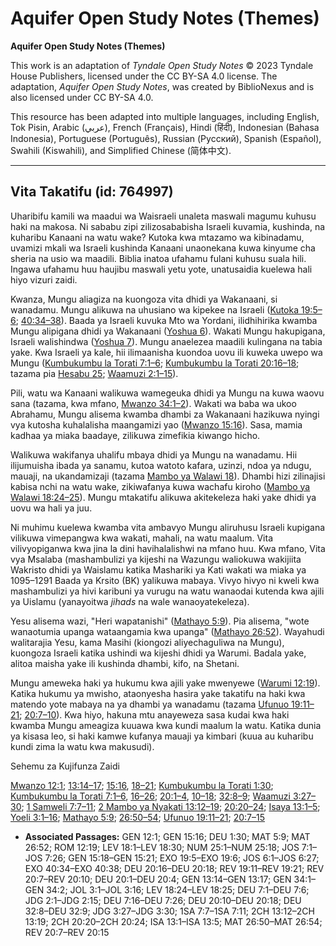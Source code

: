 # Aquifer Open Study Notes (Themes)

**Aquifer Open Study Notes (Themes)**

This work is an adaptation of *Tyndale Open Study Notes* © 2023 Tyndale House Publishers, licensed under the CC BY\-SA 4\.0 license. The adaptation, *Aquifer Open Study Notes*, was created by BiblioNexus and is also licensed under CC BY\-SA 4\.0\.

This resource has been adapted into multiple languages, including English, Tok Pisin, Arabic (عربي), French (Français), Hindi (हिंदी), Indonesian (Bahasa Indonesia), Portuguese (Português), Russian (Русский), Spanish (Español), Swahili (Kiswahili), and Simplified Chinese (简体中文).



--------------------------------

## Vita Takatifu (id: 764997)

Uharibifu kamili wa maadui wa Waisraeli unaleta maswali magumu kuhusu haki na makosa. Ni sababu zipi zilizosababisha Israeli kuvamia, kushinda, na kuharibu Kanaani na watu wake? Kutoka kwa mtazamo wa kibinadamu, uvamizi mkali wa Israeli kushinda Kanaani unaonekana kuwa kinyume cha sheria na usio wa maadili. Biblia inatoa ufahamu fulani kuhusu suala hili. Ingawa ufahamu huu haujibu maswali yetu yote, unatusaidia kuelewa hali hiyo vizuri zaidi.

Kwanza, Mungu aliagiza na kuongoza vita dhidi ya Wakanaani, si wanadamu. Mungu alikuwa na uhusiano wa kipekee na Israeli ([Kutoka 19:5–6](https://ref.ly/Exod19:5-Exod19:6); [40:34–38](https://ref.ly/Exod40:34-Exod40:38)). Baada ya Israeli kuvuka Mto wa Yordani, ilidhihirika kwamba Mungu alipigana dhidi ya Wakanaani ([Yoshua 6](https://ref.ly/Josh6:1-Josh6:27)). Wakati Mungu hakupigana, Israeli walishindwa ([Yoshua 7](https://ref.ly/Josh7:1-Josh7:26)). Mungu anaelezea maadili kulingana na tabia yake. Kwa Israeli ya kale, hii ilimaanisha kuondoa uovu ili kuweka uwepo wa Mungu ([Kumbukumbu la Torati 7:1–6](https://ref.ly/Deut7:1-Deut7:6); [Kumbukumbu la Torati 20:16–18](https://ref.ly/Deut20:16-Deut20:18); tazama pia [Hesabu 25](https://ref.ly/Num25:1-Num25:18); [Waamuzi 2:1–15](https://ref.ly/Judg2:1-Judg2:15)).

Pili, watu wa Kanaani walikuwa wamegeuka dhidi ya Mungu na kuwa waovu sana (tazama, kwa mfano, [Mwanzo 34:1–2](https://ref.ly/Gen34:1-Gen34:2)). Wakati wa baba wa ukoo Abrahamu, Mungu alisema kwamba dhambi za Wakanaani hazikuwa nyingi vya kutosha kuhalalisha maangamizi yao ([Mwanzo 15:16](https://ref.ly/Gen15:16)). Sasa, mamia kadhaa ya miaka baadaye, zilikuwa zimefikia kiwango hicho.

Walikuwa wakifanya uhalifu mbaya dhidi ya Mungu na wanadamu. Hii ilijumuisha ibada ya sanamu, kutoa watoto kafara, uzinzi, ndoa ya ndugu, mauaji, na ukandamizaji (tazama [Mambo ya Walawi 18](https://ref.ly/Lev18:1-Lev18:30)). Dhambi hizi zilinajisi kabisa nchi na watu wake, zikiwafanya kuwa wachafu kiroho ([Mambo ya Walawi 18:24–25](https://ref.ly/Lev18:24-Lev18:25)). Mungu mtakatifu alikuwa akitekeleza haki yake dhidi ya uovu wa hali ya juu.

Ni muhimu kuelewa kwamba vita ambavyo Mungu aliruhusu Israeli kupigana vilikuwa vimepangwa kwa wakati, mahali, na watu maalum. Vita vilivyopiganwa kwa jina la dini havihalalishwi na mfano huu. Kwa mfano, Vita vya Msalaba (mashambulizi ya kijeshi na Wazungu waliokuwa wakijiita Wakristo dhidi ya Waislamu katika Mashariki ya Kati wakati wa miaka ya 1095–1291 Baada ya Krsito (BK) yalikuwa mabaya. Vivyo hivyo ni kweli kwa mashambulizi ya hivi karibuni ya vurugu na watu wanaodai kutenda kwa ajili ya Uislamu (yanayoitwa *jihads* na wale wanaoyatekeleza).

Yesu alisema wazi, "Heri wapatanishi" ([Mathayo 5:9](https://ref.ly/Matt5:9)). Pia alisema, "wote wanaotumia upanga wataangamia kwa upanga" ([Mathayo 26:52](https://ref.ly/Matt26:52)). Wayahudi walitarajia Yesu, kama Masihi (kiongozi aliyechaguliwa na Mungu), kuongoza Israeli katika ushindi wa kijeshi dhidi ya Warumi. Badala yake, alitoa maisha yake ili kushinda dhambi, kifo, na Shetani.

Mungu ameweka haki ya hukumu kwa ajili yake mwenyewe ([Warumi 12:19](https://ref.ly/Rom12:19)). Katika hukumu ya mwisho, ataonyesha hasira yake takatifu na haki kwa matendo yote mabaya na ya dhambi ya wanadamu (tazama [Ufunuo 19:11–21](https://ref.ly/Rev19:11-Rev19:21); [20:7–10](https://ref.ly/Rev20:7-Rev20:10)). Kwa hiyo, hakuna mtu anayeweza sasa kudai kwa haki kwamba Mungu ameagiza kuuawa kwa kundi maalum la watu. Katika dunia ya kisasa leo, si haki kamwe kufanya mauaji ya kimbari (kuua au kuharibu kundi zima la watu kwa makusudi).

Sehemu za Kujifunza Zaidi

[Mwanzo 12:1](https://ref.ly/Gen12:1); [13:14–17](https://ref.ly/Gen13:14-Gen13:17); [15:16](https://ref.ly/Gen15:16), [18–21](https://ref.ly/Gen15:18-Gen15:21); [Kumbukumbu la Torati 1:30](https://ref.ly/Deut1:30); [Kumbukumbu la Torati 7:1–6](https://ref.ly/Deut7:1-Deut7:6), [16–26](https://ref.ly/Deut7:16-Deut7:26); [20:1–4](https://ref.ly/Deut20:1-Deut20:4), [10–18](https://ref.ly/Deut20:10-Deut20:18); [32:8–9](https://ref.ly/Deut32:8-Deut32:9); [Waamuzi 3:27–30](https://ref.ly/Judg3:27-Judg3:30); [1 Samweli 7:7–11](https://ref.ly/1Sam7:7-1Sam7:11); [2 Mambo ya Nyakati 13:12–19](https://ref.ly/2Chr13:12-2Chr13:19); [20:20–24](https://ref.ly/2Chr20:20-2Chr20:24); [Isaya 13:1–5](https://ref.ly/Isa13:1-Isa13:5); [Yoeli 3:1–16](https://ref.ly/Joel3:1-Joel3:16); [Mathayo 5:9](https://ref.ly/Matt5:9); [26:50–54](https://ref.ly/Matt26:50-Matt26:54); [Ufunuo 19:11–21](https://ref.ly/Rev19:11-Rev19:21); [20:7–15](https://ref.ly/Rev20:7-Rev20:15)

* **Associated Passages:** GEN 12:1; GEN 15:16; DEU 1:30; MAT 5:9; MAT 26:52; ROM 12:19; LEV 18:1–LEV 18:30; NUM 25:1–NUM 25:18; JOS 7:1–JOS 7:26; GEN 15:18–GEN 15:21; EXO 19:5–EXO 19:6; JOS 6:1–JOS 6:27; EXO 40:34–EXO 40:38; DEU 20:16–DEU 20:18; REV 19:11–REV 19:21; REV 20:7–REV 20:10; DEU 20:1–DEU 20:4; GEN 13:14–GEN 13:17; GEN 34:1–GEN 34:2; JOL 3:1–JOL 3:16; LEV 18:24–LEV 18:25; DEU 7:1–DEU 7:6; JDG 2:1–JDG 2:15; DEU 7:16–DEU 7:26; DEU 20:10–DEU 20:18; DEU 32:8–DEU 32:9; JDG 3:27–JDG 3:30; 1SA 7:7–1SA 7:11; 2CH 13:12–2CH 13:19; 2CH 20:20–2CH 20:24; ISA 13:1–ISA 13:5; MAT 26:50–MAT 26:54; REV 20:7–REV 20:15

